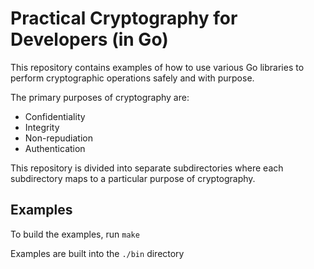 # Practical Cryptography for Developers (in Go)

This repository contains examples of how to use various Go libraries to perform cryptographic operations safely and with purpose. 

The primary purposes of cryptography are:

- Confidentiality
- Integrity
- Non-repudiation
- Authentication

This repository is divided into separate subdirectories where each subdirectory maps to a particular purpose of cryptography.

## Examples

To build the examples, run `make`

Examples are built into the `./bin` directory
